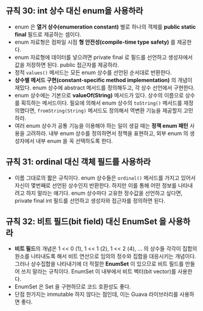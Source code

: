 ## 규칙 30: int 상수 대신 enum을 사용하라
* enum 은 **열거 상수(enumeration constant)** 별로 하나의 객체를 **public static final** 필드로 제공하는 셈이다.
* enum 자료형은 컴파일 시점 **형 안전성(compile-time type safety)** 를 제공한다.
* enum 자료형에 데이터를 넣으려면 private final 로 필드를 선언하고 생성자에서 값을 저장하면 된다. public 접근자를 제공하라.
* 정적 `values()` 메서드는 모든 enum 상수를 선언된 순서대로 반환한다.
* **상수별 메서드 구현(constant-specific method implementation)** 의 개념이 재밌다. enum 상수에 abstract 메서드를 정의해두고, 각 상수 선언에서 구현한다.
* enum 상수에는 기본으로 **valueOf(String)** 메서드가 있다. 상수의 이름으로 상수를 획득하는 메서드이다. 필요에 의해서 enum 상수의 `toString()` 메서드를 재정의했다면, `fromString(String)` 메서드도 정의해서 역변환 기능을 제공할지 고민하라.
* 여러 enum 상수가 공통 기능을 이용해야 하는 일이 생길 때는 **정책 enum 패턴** 사용을 고려하라. 내부 enum 상수를 정의하면서 정책을 표현하고, 외부 enum 의 생성자에서 내부 enum 을 꼭 선택하도록 한다.

## 규칙 31: ordinal 대신 객체 필드를 사용하라
* 이름 그대로의 짧은 규칙이다. enum 상수들은 `ordinal()` 메서드를 가지고 있어서 자신이 몇번째로 선언된 상수인지 반환한다. 하지만 이를 통해 어떤 정보를 나타내려고 하지 말라는 얘기다. enum 상수마다 고유한 정수값을 선언하고 싶다면, private final int 필드를 선언하고 생성자와 접근자를 정의하면 된다.

## 규칙 32: 비트 필드(bit field) 대신 EnumSet 을 사용하라
* **비트 필드**의 개념은 1 << 0 (1), 1 << 1 (2), 1 << 2 (4), ... 의 상수들 각각이 집합의 원소를 나타내도록 해서 비트 연산으로 임의의 정수와 집합을 대응시키는 개념이다. 그러나 상수집합을 나타내기에 더 적절한 **EnumSet** 이 있으므로 비트 필드를 만들어 쓰지 말라는 규칙이다. EnumSet 이 내부에서 비트 벡터(bit vector)를 사용한다.
* EnumSet 은 Set 을 구현하므로 코드 호환성도 좋다.
* 단점 한가지는 immutable 하지 않다는 점인데, 이는 Guava 라이브러리를 사용하면 좋다.